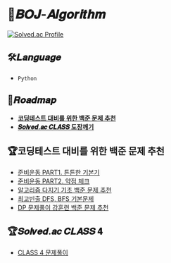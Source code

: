 
# 📁𝑩𝑶𝑱-𝑨𝒍𝒈𝒐𝒓𝒊𝒕𝒉𝒎
[![Solved.ac Profile](http://mazassumnida.wtf/api/v2/generate_badge?boj=eunseo2000v)](https://solved.ac/eunseo2000v/)


## 🛠𝑳𝒂𝒏𝒈𝒖𝒂𝒈𝒆

- `Python`

## 🚕𝑹𝒐𝒂𝒅𝒎𝒂𝒑
- [**코딩테스트 대비를 위한 백준 문제 추천**](https://covenant.tistory.com/224?category=727170)
- [**𝑺𝒐𝒍𝒗𝒆𝒅.𝒂𝒄 𝑪𝑳𝑨𝑺𝑺 도장깨기**](https://solved.ac/class)

## 🏆코딩테스트 대비를 위한 백준 문제 추천

- [준비운동 PART1. 튼튼한 기본기](https://github.com/eunseo-kim/Algorithm/tree/main/BOJ/%EC%A4%80%EB%B9%84%EC%9A%B4%EB%8F%99%20PART1.%20%ED%8A%BC%ED%8A%BC%ED%95%9C%20%EA%B8%B0%EB%B3%B8%EA%B8%B0)
- [준비운동 PART2. 약점 체크](https://github.com/eunseo-kim/Algorithm/tree/main/BOJ/%EC%A4%80%EB%B9%84%EC%9A%B4%EB%8F%99%20PART2.%20%EC%95%BD%EC%A0%90%20%EC%B2%B4%ED%81%AC)
- [알고리즘 다지기 기초 백준 문제 추천](https://github.com/eunseo-kim/Algorithm/tree/main/BOJ/%EC%95%8C%EA%B3%A0%EB%A6%AC%EC%A6%98%20%EB%8B%A4%EC%A7%80%EA%B8%B0%20%EA%B8%B0%EC%B4%88%20%EB%B0%B1%EC%A4%80%20%EB%AC%B8%EC%A0%9C%20%EC%B6%94%EC%B2%9C)
- [최고빈출 DFS, BFS 기본문제](https://github.com/eunseo-kim/Algorithm/tree/main/BOJ/%EC%B5%9C%EA%B3%A0%EB%B9%88%EC%B6%9C%20DFS%2C%20BFS%20%EA%B8%B0%EB%B3%B8%EB%AC%B8%EC%A0%9C)
- [DP 문제풀이 강훈련 백준 문제 추천](https://github.com/eunseo-kim/Algorithm/tree/main/BOJ/DP%20%EB%AC%B8%EC%A0%9C%ED%92%80%EC%9D%B4%20%EA%B0%95%ED%9B%88%EB%A0%A8%20%EB%B0%B1%EC%A4%80%20%EB%AC%B8%EC%A0%9C%20%EC%B6%94%EC%B2%9C)

## 🏆𝑺𝒐𝒍𝒗𝒆𝒅.𝒂𝒄 𝑪𝑳𝑨𝑺𝑺 𝟒
- [CLASS 4 문제풀이](https://github.com/eunseo-kim/Algorithm/tree/main/BOJ/class4)
